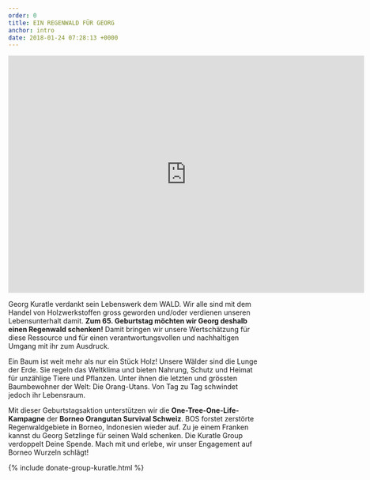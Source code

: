 ```yaml
---
order: 0
title: EIN REGENWALD FÜR GEORG
anchor: intro
date: 2018-01-24 07:28:13 +0000
---
```

<div class="videoWrapper"> <iframe src="https://player.vimeo.com/video/245368582" width="720" height="480" frameborder="0" webkitallowfullscreen mozallowfullscreen allowfullscreen></iframe> </div>

Georg Kuratle verdankt sein Lebenswerk dem WALD. Wir alle sind mit dem Handel von Holzwerkstoffen gross geworden und/oder verdienen unseren Lebensunterhalt damit. **Zum 65. Geburtstag möchten wir Georg deshalb einen Regenwald schenken!** Damit bringen wir unsere Wertschätzung für diese Ressource und für einen verantwortungsvollen und nachhaltigen Umgang mit ihr zum Ausdruck.

Ein Baum ist weit mehr als nur ein Stück Holz! Unsere Wälder sind die Lunge der Erde. Sie regeln das Weltklima und bieten Nahrung, Schutz und Heimat für unzählige Tiere und Pflanzen. Unter ihnen die letzten und grössten Baumbewohner der Welt: Die Orang-Utans. Von Tag zu Tag schwindet jedoch ihr Lebensraum.

Mit dieser Geburtstagsaktion unterstützen wir die **One-Tree-One-Life-Kampagne** der **Borneo Orangutan Survival Schweiz**. BOS forstet zerstörte Regenwaldgebiete in Borneo, Indonesien wieder auf. Zu je einem Franken kannst du Georg Setzlinge für seinen Wald schenken. Die Kuratle Group verdoppelt Deine Spende. Mach mit und erlebe, wir unser Engagement auf Borneo Wurzeln schlägt!

{% include donate-group-kuratle.html %}
